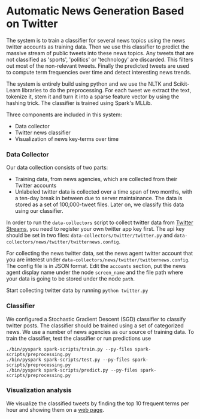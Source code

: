 Automatic News Generation Based on Twitter
=======

The system is to train a classifier for several news topics using the news twitter accounts as training data. Then we use this classifier to predict the massive stream of public tweets into these news topics. Any tweets that are not classified as 'sports', 'politics' or 'technology' are discarded. This filters out most of the non-relevant tweets. Finally the predicted tweets are used to compute term frequencies over time and detect interesting news trends.

The system is entirely build using python and we use the NLTK and Scikit-Learn libraries to do the preprocessing. For each tweet we extract the text, tokenize it, stem it and turn it into a sparse feature vector by using the hashing trick. The classifier is trained using Spark's MLLib.

Three components are included in this system:
* Data collector
* Twitter news classifier
* Visualization of news key-terms over time

### Data Collector
Our data collection consists of two parts: 
* Training data, from news agencies, which are collected from their Twitter accounts 
* Unlabeled twitter data is collected over a time span of two months, with a ten-day break in between due to server maintainance. The data is stored as a set of 100,000-tweet files. Later on, we classify this data using our classifier.

In order to run the `data-collectors` script to collect twitter data from [Twitter Streams](https://dev.twitter.com/streaming/public), you need to register your own twitter app key first. The api key should be set in two files: `data-collectors/twitter/twitter.py` and `data-collectors/news/twitter/twitternews.config`. 

For collecting the news twitter data, set the news agent twitter account that you are interest under `data-collectors/news/twitter/twitternews.config`. The config file is in JSON format. Edit the `accounts` section, put the news agent display name under the node `screen_name` and the file path where your data is going to be stored under the node `path`.

Start collecting twitter data by running `python twitter.py`

### Classifier
We configured a Stochastic Gradient Descent (SGD) classifier to classify twitter posts. The classifier should be trained using a set of categorized news. We use a number of news agencies as our source of training data. To train the classifier, test the classifier or run predictions use

    ./bin/pyspark spark-scripts/train.py --py-files spark-scripts/preprocessing.py
    ./bin/pyspark spark-scripts/test.py --py-files spark-scripts/preprocessing.py
    ./bin/pyspark spark-scripts/predict.py --py-files spark-scripts/preprocessing.py

### Visualization analysis
We visualize the classified tweets by finding the top 10 frequent terms per hour and showing them on a [web page](http://aliavi.com/twnews/bigdata/graph/visualization/). 


